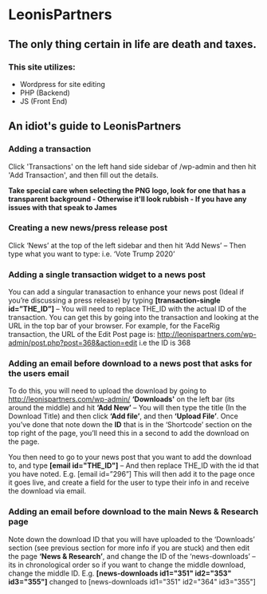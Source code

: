 # LeonisPartners

## The only thing certain in life are death and taxes. 

### This site utilizes:

- Wordpress for site editing 
- PHP (Backend)
- JS (Front End)


## An idiot's guide to LeonisPartners

### Adding a transaction 
Click 'Transactions' on the left hand side sidebar of /wp-admin and then hit 'Add Transaction', and then fill out the details. 

**Take special care when selecting the PNG logo, look for one that has a transparent background - Otherwise it'll look rubbish - If you have any issues with that speak to James**

### Creating a new news/press release post
Click ‘News’ at the top of the left sidebar and then hit ‘Add News’ – Then type what you want to type: i.e. ‘Vote Trump 2020’

### Adding a single transaction widget to a news post
You can add a singular tranasaction to enhance your news post (Ideal if you’re discussing a press release) by typing **[transaction-single id=”THE_ID”]** – You will need to replace THE_ID with the actual ID of the transaction. You can get this by going into the transaction and looking at the URL in the top bar of your browser. For example, for the FaceRig transaction, the URL of the Edit Post page is: http://leonispartners.com/wp-admin/post.php?post=368&action=edit i.e the ID is 368

### Adding an email before download to a news post that asks for the users email
To do this, you will need to upload the download by going to http://leonispartners.com/wp-admin/ **‘Downloads'** on the left bar (its around the middle) and hit **‘Add New’** – You will then type the title (In the Download Title) and then click **‘Add file’**, and then **‘Upload File’**. Once you’ve done that note down the **ID** that is in the ‘Shortcode’ section on the top right of the page, you’ll need this in a second to add the download on the page. 

You then need to go to your news post that you want to add the download to, and type **[email id="THE_ID"]** – And then replace THE_ID with the id that you have noted. E.g. [email id=”296”] This will then add it to the page once it goes live, and create a field for the user to type their info in and receive the download via email.

### Adding an email before download to the main News & Research page

Note down the download ID that you will have uploaded to the ‘Downloads’ section (see previous section for more info if you are stuck) and then edit the page **‘News & Research’**, and change the ID of the ‘news-downloads’ – its in chronological order so if you want to change the middle download, change the middle ID. E.g. **[news-downloads id1="351" id2="353" id3="355"]** changed to [news-downloads id1="351" id2="364" id3="355"]

